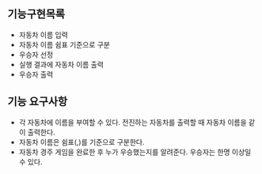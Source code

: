 ## 기능구현목록
* 자동차 이름 입력
* 자동차 이름 쉼표 기준으로 구분
* 우승자 선정
* 실행 결과에 자동차 이름 출력
* 우승자 출력

## 기능 요구사항
* 각 자동차에 이름을 부여할 수 있다. 전진하는 자동차를 출력할 때 자동차 이름을 같이 출력한다.
* 자동차 이름은 쉼표(,)를 기준으로 구분한다.
* 자동차 경주 게임을 완료한 후 누가 우승했는지를 알려준다. 우승자는 한명 이상일 수 있다.